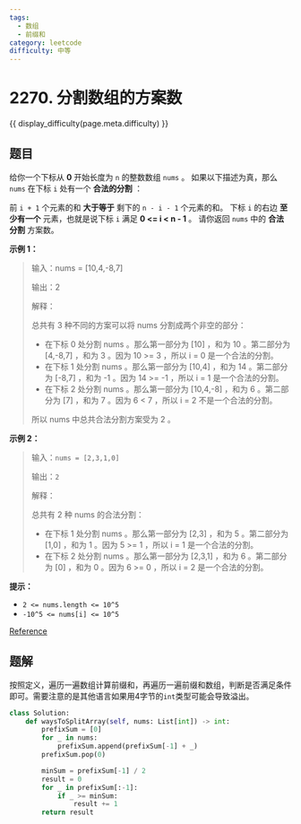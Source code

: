 ```yaml
---
tags:
  - 数组
  - 前缀和
category: leetcode
difficulty: 中等
---
```


# 2270. 分割数组的方案数

{{ display_difficulty(page.meta.difficulty) }}

## 题目

给你一个下标从 **0** 开始长度为 `n` 的整数数组 `nums` 。
如果以下描述为真，那么 `nums` 在下标 `i` 处有一个 **合法的分割** ：

前 `i + 1` 个元素的和 **大于等于** 剩下的 `n - i - 1` 个元素的和。
下标 `i` 的右边 **至少有一个** 元素，也就是说下标 `i` 满足 **0 <= i < n - 1** 。
请你返回 `nums` 中的 **合法分割** 方案数。

**示例 1：**

> 输入：nums = [10,4,-8,7]
>
> 输出：2
>
> 解释：
>
> 总共有 3 种不同的方案可以将 nums 分割成两个非空的部分：
>
> - 在下标 0 处分割 nums 。那么第一部分为 [10] ，和为 10 。第二部分为 [4,-8,7] ，和为 3 。因为 10 >= 3 ，所以 i = 0 是一个合法的分割。
> - 在下标 1 处分割 nums 。那么第一部分为 [10,4] ，和为 14 。第二部分为 [-8,7] ，和为 -1 。因为 14 >= -1 ，所以 i = 1 是一个合法的分割。
> - 在下标 2 处分割 nums 。那么第一部分为 [10,4,-8] ，和为 6 。第二部分为 [7] ，和为 7 。因为 6 < 7 ，所以 i = 2 不是一个合法的分割。
>
> 所以 nums 中总共合法分割方案受为 2 。

**示例 2：**

> 输入：`nums = [2,3,1,0]`
>
> 输出：`2`
>
> 解释：
>
> 总共有 2 种 nums 的合法分割：
>
> - 在下标 1 处分割 nums 。那么第一部分为 [2,3] ，和为 5 。第二部分为 [1,0] ，和为 1 。因为 5 >= 1 ，所以 i = 1 是一个合法的分割。
> - 在下标 2 处分割 nums 。那么第一部分为 [2,3,1] ，和为 6 。第二部分为 [0] ，和为 0 。因为 6 >= 0 ，所以 i = 2 是一个合法的分割。

**提示：**

* `2 <= nums.length <= 10^5`
* `-10^5 <= nums[i] <= 10^5`

[Reference](https://leetcode.cn/problems/number-of-ways-to-split-array)

## 题解

按照定义，遍历一遍数组计算前缀和，再遍历一遍前缀和数组，判断是否满足条件即可。需要注意的是其他语言如果用4字节的`int`类型可能会导致溢出。

```python
class Solution:
    def waysToSplitArray(self, nums: List[int]) -> int:
        prefixSum = [0]
        for _ in nums:
            prefixSum.append(prefixSum[-1] + _)
        prefixSum.pop(0)

        minSum = prefixSum[-1] / 2
        result = 0
        for _ in prefixSum[:-1]:
            if _ >= minSum:
                result += 1
        return result
```
